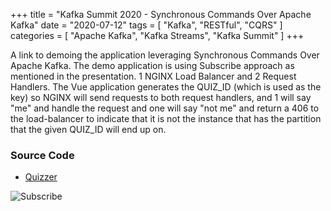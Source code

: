 +++
title = "Kafka Summit 2020 - Synchronous Commands Over Apache Kafka"
date = "2020-07-12"
tags = [ "Kafka", "RESTful", "CQRS" ]
categories = [ "Apache Kafka", "Kafka Streams", "Kafka Summit" ]
+++

A link to demoing the application leveraging Synchronous Commands Over Apache Kafka. The demo application
is using Subscribe approach as mentioned in the presentation. 1 NGINX Load Balancer and 2 Request Handlers.
The Vue application generates the QUIZ_ID (which is used as the key) so NGINX will send requests to both request
handlers, and 1 will say "me" and handle the request and one will say "not me" and return a 406 to the load-balancer
to indicate that it is not the instance that has the partition that the given QUIZ_ID will end up on.


### Source Code

* [Quizzer](http://github.com/nbuesing/quizzer)

![Subscribe](/images/ks2020.png)
